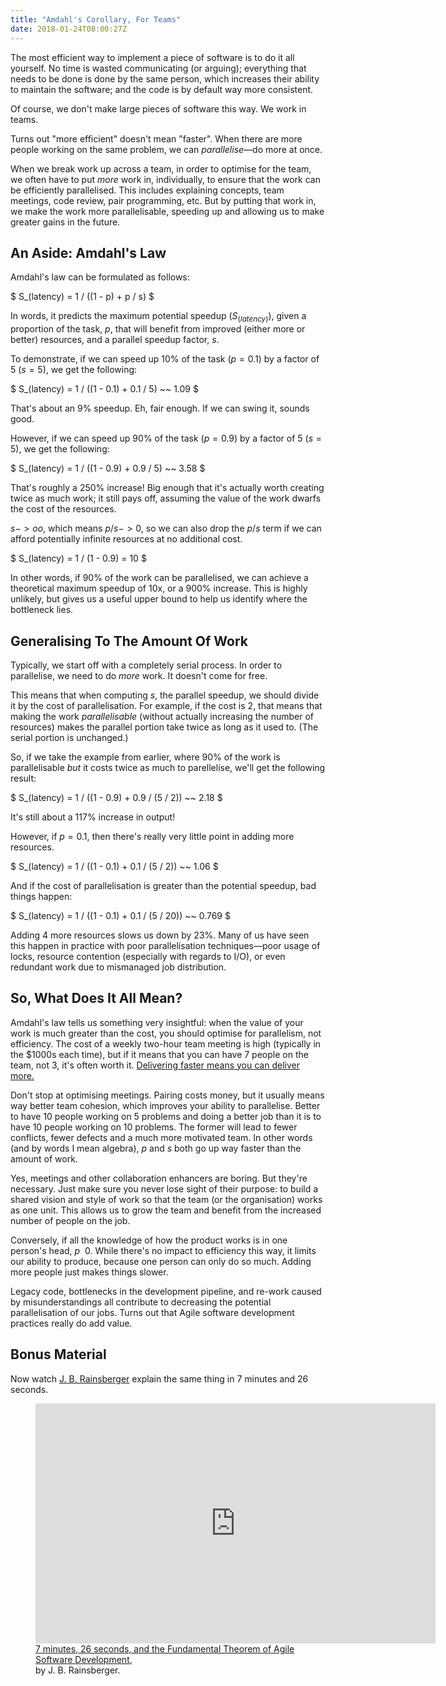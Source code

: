```yaml
---
title: "Amdahl's Corollary, For Teams"
date: 2018-01-24T08:00:27Z
---
```


The most efficient way to implement a piece of software is to do it all yourself. No time is wasted communicating (or arguing); everything that needs to be done is done by the same person, which increases their ability to maintain the software; and the code is by default way more consistent.

Of course, we don't make large pieces of software this way. We work in teams.

Turns out "more efficient" doesn't mean "faster". When there are more people working on the same problem, we can *parallelise*—do more at once.

When we break work up across a team, in order to optimise for the team, we often have to put *more* work in, individually, to ensure that the work can be efficiently parallelised. This includes explaining concepts, team meetings, code review, pair programming, etc. But by putting that work in, we make the work more parallelisable, speeding up and allowing us to make greater gains in the future.

<!--more-->

## An Aside: Amdahl's Law

Amdahl's law can be formulated as follows:

$ S_(latency) = 1 / ((1 - p) + p / s) $

In words, it predicts the maximum potential speedup ($S_(latency)$), given a proportion of the task, $p$, that will benefit from improved (either more or better) resources, and a parallel speedup factor, $s$.

To demonstrate, if we can speed up 10% of the task ($p = 0.1$) by a factor of 5 ($s = 5$), we get the following:

$ S_(latency) = 1 / ((1 - 0.1) + 0.1 / 5) ~~ 1.09 $

That's about an 9% speedup. Eh, fair enough. If we can swing it, sounds good.

However, if we can speed up 90% of the task ($p = 0.9$) by a factor of 5 ($s = 5$), we get the following:

$ S_(latency) = 1 / ((1 - 0.9) + 0.9 / 5) ~~ 3.58 $

That's roughly a 250% increase! Big enough that it's actually worth creating twice as much work; it still pays off, assuming the value of the work dwarfs the cost of the resources.

$s -> oo$, which means $p / s -> 0$, so we can also drop the $p / s$ term if we can afford potentially infinite resources at no additional cost.

$ S_(latency) = 1 / (1 - 0.9) = 10 $

In other words, if 90% of the work can be parallelised, we can achieve a theoretical maximum speedup of 10x, or a 900% increase. This is highly unlikely, but gives us a useful upper bound to help us identify where the bottleneck lies.

## Generalising To The Amount Of Work

Typically, we start off with a completely serial process. In order to parallelise, we need to do *more* work. It doesn't come for free.

This means that when computing $s$, the parallel speedup, we should divide it by the cost of parallelisation. For example, if the cost is $2$, that means that making the work *parallelisable* (without actually increasing the number of resources) makes the parallel portion take twice as long as it used to. (The serial portion is unchanged.)

So, if we take the example from earlier, where 90% of the work is parallelisable *but* it costs twice as much to parellelise, we'll get the following result:

$ S_(latency) = 1 / ((1 - 0.9) + 0.9 / (5 / 2)) ~~ 2.18 $

It's still about a 117% increase in output!

However, if $p = 0.1$, then there's really very little point in adding more resources.

$ S_(latency) = 1 / ((1 - 0.1) + 0.1 / (5 / 2)) ~~ 1.06 $

And if the cost of parallelisation is greater than the potential speedup, bad things happen:

$ S_(latency) = 1 / ((1 - 0.1) + 0.1 / (5 / 20)) ~~ 0.769 $

Adding 4 more resources slows us down by 23%. Many of us have seen this happen in practice with poor parallelisation techniques—poor usage of locks, resource contention (especially with regards to I/O), or even redundant work due to mismanaged job distribution.

## So, What Does It All Mean?

Amdahl's law tells us something very insightful: when the value of your work is much greater than the cost, you should optimise for parallelism, not efficiency. The cost of a weekly two-hour team meeting is high (typically in the <span class="asciimath2jax_ignore">$1000s</span> each time), but if it means that you can have 7 people on the team, not 3, it's often worth it. [Delivering faster means you can deliver more.][Gustafson's law]

Don't stop at optimising meetings. Pairing costs money, but it usually means way better team cohesion, which improves your ability to parallelise. Better to have 10 people working on 5 problems and doing a better job than it is to have 10 people working on 10 problems. The former will lead to fewer conflicts, fewer defects and a much more motivated team. In other words (and by words I mean algebra), $p$ and $s$ both go up way faster than the amount of work.

Yes, meetings and other collaboration enhancers are boring. But they're necessary. Just make sure you never lose sight of their purpose: to build a shared vision and style of work so that the team (or the organisation) works as one unit. This allows us to grow the team and benefit from the increased number of people on the job.

Conversely, if all the knowledge of how the product works is in one person's head, $p ~~ 0$. While there's no impact to efficiency this way, it limits our ability to produce, because one person can only do so much. Adding more people just makes things slower.

Legacy code, bottlenecks in the development pipeline, and re-work caused by misunderstandings all contribute to decreasing the potential parallelisation of our jobs. Turns out that Agile software development practices really do add value.

## Bonus Material

Now watch [J. B. Rainsberger][] explain the same thing in 7 minutes and 26 seconds.

<figure>
  <iframe src="https://player.vimeo.com/video/79106557" width="640" height="384" frameborder="0" webkitallowfullscreen mozallowfullscreen allowfullscreen></iframe>
  <figcaption><a href="https://vimeo.com/79106557">7 minutes, 26 seconds, and the Fundamental Theorem of Agile Software Development</a>,<br/>by J. B. Rainsberger.</figcaption>
</figure>

[Gustafson's law]: https://en.wikipedia.org/wiki/Gustafson's_law
[J. B. Rainsberger]: http://www.jbrains.ca/
